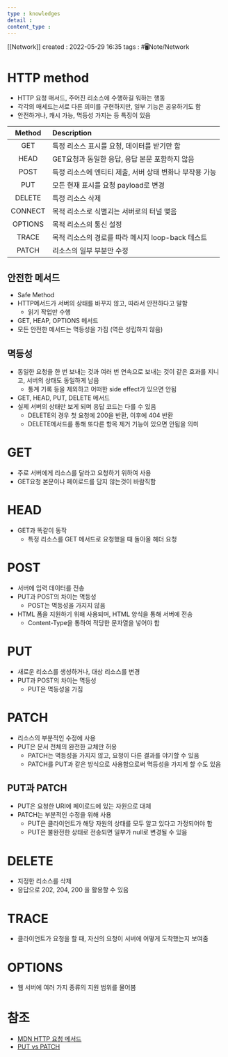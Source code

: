 ```yaml
---
type : knowledges
detail : 
content_type :
---
```


[[Network]]
created : 2022-05-29 16:35
tags : #🖥️Note/Network 

# HTTP method
- HTTP 요청 매서드, 주어진 리소스에 수행하길 워하는 행동
- 각각의 매세드는서로 다른 의미를 구현하지만, 일부 기능은 공유하기도 함
- 안전하거나, 캐시 가능, 멱등성 가지는 등 특징이 있음

| Method  | Description                                             |
|:-------:|:------------------------------------------------------- |
|   GET   | 특정 리소스 표시를 요청, 데이터를 받기만 함             |
|  HEAD   | GET요청과 동일한 응답, 응답 본문 포함하지 않음          |
|  POST   | 특정 리소스에 엔티티 제출, 서버 상태 변화나 부작용 가능 |
|   PUT   | 모든 현재 표시를 요청 payload로 변경                    |
| DELETE  | 특정 리소스 삭제                                        |
| CONNECT | 목적 리소스로 식별괴는 서버로의 터널 맺음               |
| OPTIONS | 목적 리소스의 통신 설정                                 |
|  TRACE  | 목적 리소스의 경로를 따라 메시지 loop-back 테스트       |
|  PATCH  | 리소스의 일부 부분만 수정                               |

## 안전한 메서드
- Safe Method
- HTTP메서드가 서버의 상태를 바꾸지 않고, 따라서 안전하다고 말함
	- 읽기 작업만 수행
- GET, HEAP, OPTIONS 메서드
- 모든 안전한 메서드는 멱등성을 가짐 (역은 성립하지 않음)

## 멱등성
- 동일한 요청을 한 번 보내는 것과 여러 번 연속으로 보내는 것이 같은 효과를 지니고, 서버의 상태도 동일하게 남음
	- 통계 기록 등을 제외하고 어떠한 side effect가 있으면 안됨
- GET, HEAD, PUT, DELETE 메서드
- 실제 서버의 상태만 보게 되며 응답 코드는 다를 수 있음
	- DELETE의 경우 첫 요청에 200을 반환, 이후에 404 반환
	- DELETE메서드를 통해 또다른 항목 제거 기능이 있으면 안됨을 의미

# GET
- 주로 서버에게 리소스를 달라고 요청하기 위하여 사용
- GET요청 본문이나 페이로드를 담지 않는것이 바람직함

# HEAD
- GET과 똑같이 동작
	- 특정 리소스를 GET 메서드로 요청했을 때 돌아올 헤더 요청

# POST
- 서버에 입력 데이터를 전송
- PUT과 POST의 차이는 멱등성
	- POST는 멱등성을 가지지 않음
- HTML 폼을 지원하기 위해 사용되며, HTML 양식을 통해 서버에 전송
	- Content-Type을 통하여 적당한 문자열을 넣어야 함

# PUT
- 새로운 리소스를 생성하거나, 대상 리소스를 변경
- PUT과 POST의 차이는 멱등성
	- PUT은 멱등성을 가짐

# PATCH
-  리소스의 부분적인 수정에 사용
- PUT은 문서 전체의 완전한 교체만 허용
	- PATCH는 멱등성을 가지지 않고, 요청이 다른 결과를 야기할 수 있음
	- PATCH를 PUT과 같은 방식으로 사용함으로써 멱등성을 가지게 할 수도 있음

## PUT과 PATCH
- PUT은 요청한 URI에 페이로드에 있는 자원으로 대체
- PATCH는 부분적인 수정을 위해 사용
	- PUT은 클라이언트가 해당 자원의 상태를 모두 알고 있다고 가정되어야 함
	- PUT은 불완전한 상태로 전송되면 일부가 null로 변경될 수 있음

# DELETE
- 지정한 리소스를 삭제
- 응답으로 202, 204, 200 을 활용할 수 있음

# TRACE
- 클라이언트가 요청을 할 때, 자신의 요청이 서버에 어떻게 도착했는지 보여줌

# OPTIONS
- 웹 서버에 여러 가지 종류의 지원 범위를 물어봄

# 참조
- [MDN HTTP 요청 메서드](https://developer.mozilla.org/ko/docs/Web/HTTP/Methods)
- [PUT vs PATCH](https://tecoble.techcourse.co.kr/post/2020-08-17-put-vs-patch/)
